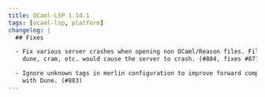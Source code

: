 ```yaml
---
title: OCaml-LSP 1.14.1
tags: [ocaml-lsp, platform]
changelog: |
  ## Fixes

  - Fix various server crashes when opening non OCaml/Reason files. Files such as
    dune, cram, etc. would cause the server to crash. (#884, fixes #871)

  - Ignore unknown tags in merlin configuration to improve forward compatibility
    with Dune. (#883)
---
```


